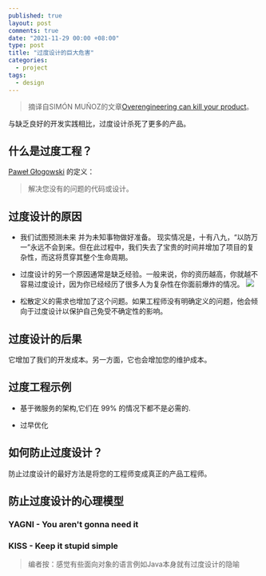 ```yaml
---
published: true
layout: post
comments: true
date: "2021-11-29 00:00 +08:00"
type: post
title: "过度设计的巨大危害"
categories:
  - project
tags:
  - design
---
```

> 摘译自SIMÓN MUÑOZ的文章[Overengineering can kill your product](https://www.mindtheproduct.com/overengineering-can-kill-your-product/)。

与缺乏良好的开发实践相比，过度设计杀死了更多的产品。

## 什么是过度工程？
[Paweł Głogowski](https://solidstudio.io/blog/origin-of-overengineering) 的定义：
>解决您没有的问题的代码或设计。

## 过度设计的原因
- 我们试图预测未来 并为未知事物做好准备。
现实情况是，十有八九，“以防万一”永远不会到来。但在此过程中，我们失去了宝贵的时间并增加了项目的复杂性，而这将贯穿其整个生命周期。

- 过度设计的另一个原因通常是缺乏经验。一般来说，你的资历越高，你就越不容易过度设计，因为你已经经历了很多人为复杂性在你面前爆炸的情况。
![](https://3lsqjy1sj7i027fcn749gutj-wpengine.netdna-ssl.com/wp-content/uploads/2021/11/3bfacad0-fd82-414c-9453-82450f8de174_Untitled.jpg)


- 松散定义的需求也增加了这个问题。如果工程师没有明确定义的问题，他会倾向于过度设计以保护自己免受不确定性的影响。

## 过度设计的后果
它增加了我们的开发成本。另一方面，它也会增加您的维护成本。

## 过度工程示例
- 基于微服务的架构,它们在 99% 的情况下都不是必需的.

- 过早优化

## 如何防止过度设计？
防止过度设计的最好方法是将您的工程师变成真正的产品工程师。

## 防止过度设计的心理模型
### YAGNI - You aren't gonna need it
### KISS - Keep it stupid simple

> 编者按：感觉有些面向对象的语言例如Java本身就有过度设计的隐喻